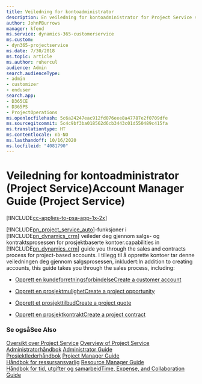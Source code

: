 ```yaml
---
title: Veiledning for kontoadministrator
description: En veiledning for kontoadministrator for Project Service som veileder deg gjennom salgs- og kontraktsprosessen for prosjektbaserte kontoer
author: JohnPBurrows
manager: kfend
ms.service: dynamics-365-customerservice
ms.custom:
- dyn365-projectservice
ms.date: 7/30/2018
ms.topic: article
ms.author: ruhercul
audience: Admin
search.audienceType:
- admin
- customizer
- enduser
search.app:
- D365CE
- D365PS
- ProjectOperations
ms.openlocfilehash: 5c6a24247eac912fd076eee8a47787e2f0709dfe
ms.sourcegitcommit: 5c4c9bf3ba018562d6cb3443c01d550489c415fa
ms.translationtype: HT
ms.contentlocale: nb-NO
ms.lasthandoff: 10/16/2020
ms.locfileid: "4081790"
---
```

# <a name="account-manager-guide-project-service"></a><span data-ttu-id="8436c-103">Veiledning for kontoadministrator (Project Service)</span><span class="sxs-lookup"><span data-stu-id="8436c-103">Account Manager Guide (Project Service)</span></span>

[!INCLUDE[cc-applies-to-psa-app-1x-2x](../includes/cc-applies-to-psa-app-1x-2x.md)]

[!INCLUDE[pn_project_service_auto](../includes/pn-project-service-auto.md)]<span data-ttu-id="8436c-104">-funksjoner i [!INCLUDE[pn_dynamics_crm](../includes/pn-dynamics-crm.md)] veileder deg gjennom salgs- og kontraktsprosessen for prosjektbaserte kontoer.</span><span class="sxs-lookup"><span data-stu-id="8436c-104">capabilities in [!INCLUDE[pn_dynamics_crm](../includes/pn-dynamics-crm.md)] guide you through the sales and contracts process for project-based accounts.</span></span> <span data-ttu-id="8436c-105">I tillegg til å opprette kontoer tar denne veiledningen deg gjennom salgsprosessen, inkludert:</span><span class="sxs-lookup"><span data-stu-id="8436c-105">In addition to creating accounts, this guide takes you through the sales process, including:</span></span>  
  
-   [<span data-ttu-id="8436c-106">Opprett en kundeforretningsforbindelse</span><span class="sxs-lookup"><span data-stu-id="8436c-106">Create a customer account</span></span>](../psa/create-customer-account.md)  
  
-   [<span data-ttu-id="8436c-107">Opprett en prosjektmulighet</span><span class="sxs-lookup"><span data-stu-id="8436c-107">Create a project opportunity</span></span>](../psa/create-project-opportunity.md)  
  
-   [<span data-ttu-id="8436c-108">Opprett et prosjekttilbud</span><span class="sxs-lookup"><span data-stu-id="8436c-108">Create a project quote</span></span>](../psa/create-project-quote.md)  
  
-   [<span data-ttu-id="8436c-109">Opprett en prosjektkontrakt</span><span class="sxs-lookup"><span data-stu-id="8436c-109">Create a project contract</span></span>](../psa/create-project-contract.md)  
  
  
### <a name="see-also"></a><span data-ttu-id="8436c-110">Se også</span><span class="sxs-lookup"><span data-stu-id="8436c-110">See Also</span></span>  
 <span data-ttu-id="8436c-111">[Oversikt over Project Service](../psa/overview.md) </span><span class="sxs-lookup"><span data-stu-id="8436c-111">[Overview of Project Service](../psa/overview.md) </span></span>  
 <span data-ttu-id="8436c-112">[Administratorhåndbok](../psa/admin-guide.md) </span><span class="sxs-lookup"><span data-stu-id="8436c-112">[Administrator Guide](../psa/admin-guide.md) </span></span>  
 <span data-ttu-id="8436c-113">[Prosjektlederhåndbok](../psa/project-manager-guide.md) </span><span class="sxs-lookup"><span data-stu-id="8436c-113">[Project Manager Guide](../psa/project-manager-guide.md) </span></span>  
 <span data-ttu-id="8436c-114">[Håndbok for ressursansvarlig](../psa/resource-manager-guide.md) </span><span class="sxs-lookup"><span data-stu-id="8436c-114">[Resource Manager Guide](../psa/resource-manager-guide.md) </span></span>  
 [<span data-ttu-id="8436c-115">Håndbok for tid, utgifter og samarbeid</span><span class="sxs-lookup"><span data-stu-id="8436c-115">Time, Expense, and Collaboration Guide</span></span>](../psa/time-expense-collaboration-guide.md)
